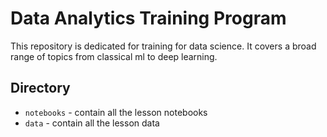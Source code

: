 # Data Analytics Training Program
This repository is dedicated for training for data science. It covers a broad range of topics from classical ml to deep learning.

## Directory
- `notebooks` - contain all the lesson notebooks
- `data` - contain all the lesson data

